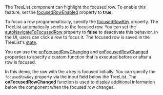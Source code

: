 The TreeList component can highlight the focused row. To enable this feature, set the [focusedRowEnabled](/Documentation/ApiReference/UI_Components/dxTreeList/Configuration/#focusedRowEnabled) property to **true**.

To focus a row programmatically, specify the [focusedRowKey](/Documentation/ApiReference/UI_Components/dxTreeList/Configuration/#focusedRowKey) property. The TreeList automatically scrolls to the focused row. You can set the [autoNavigateToFocusedRow](/Documentation/ApiReference/UI_Components/dxTreeList/Configuration/#autoNavigateToFocusedRow) property to **false** to deactivate this behavior. In the UI, users can click a row to focus it. The focused row is saved in the TreeList's [state](/Documentation/ApiReference/UI_Components/dxTreeList/Configuration/stateStoring/).

You can use the [onFocusedRowChanging](/Documentation/ApiReference/UI_Components/dxTreeList/Configuration/#onFocusedRowChanging) and [onFocusedRowChanged](/Documentation/ApiReference/UI_Components/dxTreeList/Configuration/#onFocusedRowChanged) properties to specify a custom function that is executed before or after a row is focused.

In this demo, the row with the `4` key is focused initially. You can specify the `focusedRowKey` property via the input field below the TreeList. The **onFocusedRowChanged** function is used to display additional information below the component when the focused row changes.
